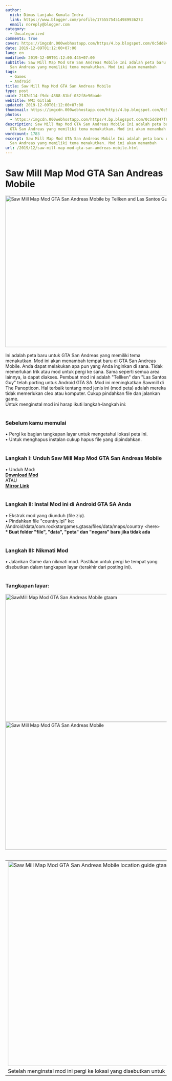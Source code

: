 ```yaml
---
author:
  nick: Dimas Lanjaka Kumala Indra
  link: https://www.blogger.com/profile/17555754514989936273
  email: noreply@blogger.com
category:
  - Uncategorized
comments: true
cover: https://imgcdn.000webhostapp.com/https/4.bp.blogspot.com/0c5dd847f967c3447b28d8eccd68c7bf.jpeg
date: 2019-12-09T01:12:00+07:00
lang: en
modified: 2019-12-09T01:12:00.445+07:00
subtitle: Saw Mill Map Mod GTA San Andreas Mobile Ini adalah peta baru untuk GTA
  San Andreas yang memiliki tema menakutkan. Mod ini akan menambah
tags:
  - Games
  - Android
title: Saw Mill Map Mod GTA San Andreas Mobile
type: post
uuid: 2187d114-f9dc-4888-81bf-032f8e96bade
webtitle: WMI Gitlab
updated: 2019-12-09T01:12:00+07:00
thumbnail: https://imgcdn.000webhostapp.com/https/4.bp.blogspot.com/0c5dd847f967c3447b28d8eccd68c7bf.jpeg
photos:
  - https://imgcdn.000webhostapp.com/https/4.bp.blogspot.com/0c5dd847f967c3447b28d8eccd68c7bf.jpeg
description: Saw Mill Map Mod GTA San Andreas Mobile Ini adalah peta baru untuk
  GTA San Andreas yang memiliki tema menakutkan. Mod ini akan menambah
wordcount: 1783
excerpt: Saw Mill Map Mod GTA San Andreas Mobile Ini adalah peta baru untuk GTA
  San Andreas yang memiliki tema menakutkan. Mod ini akan menambah
url: /2019/12/saw-mill-map-mod-gta-san-andreas-mobile.html
---
```


<div id="A-G-C" date="20 Nov 2019 18:09:53"><!--original--><div id="agcontent"><div class="post"><div class="post-header"><div class="post-head"><h1 class="notranslate" for="title"> Saw Mill Map Mod GTA San Andreas Mobile </h1></div></div><article><div class="post-body entry-content" id="post-body-1804191772877135707"><div id="adsense-target"><div class="separator"><img alt="Saw Mill Map Mod GTA San Andreas Mobile by Tellken and Las Santos Guy" height="474" src="https://imgcdn.000webhostapp.com/https/4.bp.blogspot.com/0c5dd847f967c3447b28d8eccd68c7bf.jpeg" title="Saw Mill Peta Mod Gta San Andreas Mobile - Gta Android Modding" width="640"></div><br> <span class="notranslate"> Ini adalah peta baru untuk GTA San Andreas yang memiliki tema menakutkan.</span> <span class="notranslate"> Mod ini akan menambah tempat baru di GTA San Andreas Mobile.</span> <span class="notranslate"> Anda dapat melakukan apa pun yang Anda inginkan di sana.</span> <span class="notranslate"> Tidak memerlukan trik atau mod untuk pergi ke sana.</span> <span class="notranslate"> Sama seperti semua area lainnya, ia dapat diakses.</span> <span class="notranslate"> Pembuat mod ini adalah "Tellken" dan "Las Santos Guy" telah porting untuk Android GTA SA.</span> <span class="notranslate"> Mod ini meningkatkan Sawmill di The Panopticon.</span> <span class="notranslate"> Hal terbaik tentang mod jenis ini (mod peta) adalah mereka tidak memerlukan cleo atau komputer.</span> <span class="notranslate"> Cukup pindahkan file dan jalankan game.</span> <br> <span class="notranslate"> Untuk menginstal mod ini harap ikuti langkah-langkah ini:</span> <br><br><h3> <span class="notranslate"> <b><span>Sebelum kamu memulai</span></b></span> </h3> <span class="notranslate"> <span>• Pergi ke bagian tangkapan layar untuk mengetahui lokasi peta ini.</span></span> <br> <span class="notranslate"> <span>• Untuk menghapus instalan cukup hapus file yang dipindahkan.</span></span> <br> <span><br></span> <h3> <span class="notranslate"> <b><span>Langkah I: Unduh</span></b> <span>Saw Mill Map Mod GTA San Andreas Mobile</span></span> </h3> <span class="notranslate"> <span>• Unduh Mod:</span></span> <br> <span><b><a href="https://www.webmanajemen.com/page/safelink.html?url=aHR0cDovL2FkZi5seS8xbWtldXM=" class="notranslate">Download Mod</a></b></span> <br> <span class="notranslate"> <span>ATAU</span></span> <span><br> <b><a href="https://www.webmanajemen.com/page/safelink.html?url=aHR0cHM6Ly9kcml2ZS5nb29nbGUuY29tL2ZpbGUvZC8wQjZfSHRnMzZzNk8zUkMwelFrSXRNRU5wWkdNL3ZpZXc/dXNwPXNoYXJpbmc=" class="notranslate">Mirror Link</a></b></span> <br> <span><br></span> <h3> <span class="notranslate"> <b><span>Langkah II: Instal Mod ini di Android GTA SA Anda</span></b></span> </h3> <span class="notranslate"> <span>• Ekstrak mod yang diunduh (file zip).</span></span> <br> <span class="notranslate"> <span>•</span> <span>Pindahkan file "country.ipl" ke: /Android/data/com.rockstargames.gtasa/files/data/maps/country &lt;here&gt;</span></span> <span>&nbsp;</span><br> <span class="notranslate"> <b><span>* Buat folder "file", "data", "peta" dan "negara" baru jika tidak ada</span></b></span> <br> <span><br></span> <h3> <span class="notranslate"> <b><span>Langkah III: Nikmati Mod</span></b></span> </h3> <span class="notranslate"> <span>• Jalankan Game dan nikmati mod.</span></span> <span class="notranslate"> <span>Pastikan untuk pergi ke tempat yang disebutkan dalam tangkapan layar (terakhir dari posting ini).</span></span> <br> <span><br></span> <h3> <span class="notranslate"> <b><span>Tangkapan layar:</span></b></span> </h3><img alt="SawMill Map Mod GTA San Andreas Mobile gtaam" height="400" src="https://imgcdn.000webhostapp.com/https/1.bp.blogspot.com/4d2643698a5aae97da4e16769ffdfbb5.jpeg" title="Saw Mill Peta Mod Gta San Andreas Mobile - Gta Android Modding" width="640"><br><div class="separator"><img alt="Saw Mill Map Mod GTA San Andreas Mobile" height="400" src="https://res.cloudinary.com/dimaslanjaka/image/fetch/https://4.bp.blogspot.com/-CtTEYrHw84I/WStUap17I5I/AAAAAAAAFVs/vIyemSK_PB8oh-vcO89_XL7wKgmeSCkXACEw/s640/1495576843_Screenshot_20170523-142321.jpg" title="Saw Mill Peta Mod Gta San Andreas Mobile - Gta Android Modding" width="640"></div><br><table align="center" cellpadding="0" cellspacing="0" class="tr-caption-container"><tbody><tr><td><img alt="Saw Mill Map Mod GTA San Andreas Mobile location guide gtaam blogspot com" height="640" src="https://imgcdn.000webhostapp.com/https/1.bp.blogspot.com/c6dcc7dce53eb8f6b78321b4e7d73625.jpeg" title="Saw Mill Peta Mod Gta San Andreas Mobile - Gta Android Modding" width="640"></td></tr><tr><td class="tr-caption"> <span class="notranslate"> Setelah menginstal mod ini pergi ke lokasi yang disebutkan untuk mengunjungi peta</span> </td></tr></tbody></table></div></div></article></div></div></div>  <script src="https://codepen.io/dimaslanjaka/pen/aQRrbR.js"></script>